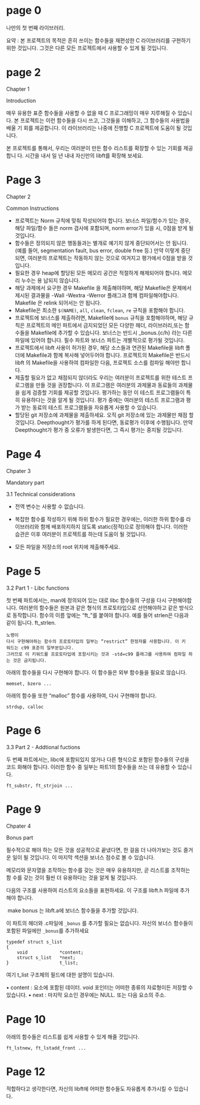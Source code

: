 # page 0

나만의 첫 번째 라이브러리.



요약 : 본 프로젝트의 목적은 흔히 쓰이는 함수들을 재편성한 C 라이브러리를 구현하기 위한 것입니다. 그것은 다른 모든 프로젝트에서 사용할 수 있게 될 것입니다.

# page 2

Chapter 1

Introduction



매우 유용한 표준 함수들을 사용할 수 없을 때 C 프로그래밍이 매우 지루해질 수 있습니다.
본 프로젝트는 이런 함수들을 다시 쓰고, 그것들을 이해하고, 그 함수들의 사용법을 배울 기
회를 제공합니다. 이 라이브러리는 나중에 진행할 C 프로젝트에 도움이 될 것입니다.

본 프로젝트를 통해서, 우리는 여러분이 만든 함수 리스트를 확장할 수 있는 기회를 제공합니
다. 시간을 내서 일 년 내내 자신만의 libft를 확장해 보세요.

# Page 3

Chapter 2

Common Instructions



* 프로젝트는 Norm 규칙에 맞춰 작성되어야 합니다. 보너스 파일/함수가 있는 경우,해당 파일/함수
  들은 norm 검사에 포함되며, norm error가 있을 시, 0점을 받게 될것입니다.
* 함수들은 정의되지 않은 행동들과는 별개로 예기치 않게 중단되어서는 안 됩니다.(예를 들어,
  segmentation fault, bus error, double free 등.) 만약 이렇게 중단되면, 여러분의 프로젝트는 작동하지 않는 것으로 여겨지고 평가에서 0점을 받을 것입니다.
* 필요한 경우 heap에 할당된 모든 메모리 공간은 적절하게 해제되어야 합니다. 메모리 누수는 용
  납되지 않습니다.
* 해당 과제에서 요구한 경우 Makefile 을 제출해야하며, 해당 Makefile은 문제에서 제시된 결과물을 -Wall -Wextra -Werror 플래그과 함께 컴파일해야합니다. Makefile 은 relink 되어서는 안 됩니다.
* Makefile은 최소한 `$(NAME)`, `all`, `clean`, `fclean`, `re` 규칙을 포함해야 합니다.
* 프로젝트에 보너스를 제출하려면, Makefile에 `bonus` 규칙을 포함해야하며, 해당 규칙은 프로젝트의 메인 파트에서 금지되었던 모든 다양한 헤더, 라이브러리,또는 함수들을 Makefile에 추가할 수 있습니다. 보너스는 반드시 _bonus.{c/h} 라는 다른 파일에 있어야 합니다. 필수 파트와 보너스 파트는 개별적으로 평가될 것입니다.
* 프로젝트에서 libft 사용이 허가된 경우, 해당 소스들과 연관된 Makefile을 libft 폴더에 Makefile과 함께 복사해 넣어두어야 합니다. 프로젝트의 Makefile은 반드시 libft 의 Makefile을 사용하여 컴파일한 다음, 프로젝트 소스를 컴파일 해야만 합니다.
* 제출할 필요가 없고 채점되지 않더라도 우리는 여러분이 프로젝트를 위한 테스트 프로그램을 만들 것을 권장합니다. 이 프로그램은 여러분의 과제물과 동료들의 과제물을 쉽게 검증할 기회를 제공할 것입니다. 평가하는 동안 이 테스트 프로그램들이 특히 유용하다는 것을 알게 될 것입니다. 평가 중에는 여러분의 테스트 프로그램과 평가 받는 동료의 테스트 프로그램들을 자유롭게 사용할 수 있습니다.
* 할당된 git 저장소에 과제물을 제출하세요. 오직 git 저장소에 있는 과제물만 채점 할 것입니다. Deepthought가 평가를 하게 된다면, 동료평가 이후에 수행됩니다. 만약 Deepthought가 평가 중 오류가 발생한다면, 그 즉시 평가는 중지될 것입니다.

# Page 4

Chpater 3

Mandatory part



3.1 Technical considerations

* 전역 변수는 사용할 수 없습니다.
* 복잡한 함수를 작성하기 위해 하위 함수가 필요한 경우에는, 이러한 하위 함수를 라이브러리와
  함께 배포하지하지 않도록 static(정적)으로 정의해야 합니다. 이러한 습관은 이후 여러분이 프로젝트를 하는데 도움이 될 것입니다.

* 모든 파일을 저장소의 root 위치에 제출해주세요.

# Page 5

3.2 Part 1 - Libc functions

첫 번째 파트에서는, man에 정의되어 있는 대로 libc 함수들의 구성을 다시 구현해야합니다. 여러분의 함수들은 원본과 같은 형식의 프로토타입으로 선언해야하고 같은 방식으로 동작합니다. 함수의 이름 앞에는 “ft_”를 붙여야 합니다. 예를 들어 strlen은 다음과 같이 됩니다. ft_strlen.

```
노랭이
다시 구현해야하는 함수의 프로토타입의 일부는 “restrict” 한정자를 사용합니다. 이 키
워드는 c99 표준의 일부분입니다.
그러므로 이 키워드를 프로토타입에 포함시키는 것과 -std=c99 플래그를 사용하여 컴파일 하는 것은 금지됩니다.
```

아래의 함수들을 다시 구현해야 합니다. 이 함수들은 외부 함수들을 필요로 않습니다.

```
memset, bzero ...
```

아래의 함수들 또한 “malloc” 함수를 사용하여, 다시 구현해야 합니다.

```
strdup, calloc
```

# Page 6

3.3 Part 2 - Addtional fuctions

두 번째 파트에서는, libc에 포함되있지 않거나 다른 형식으로 포함된 함수들의 구성을 코드
화해야 합니다. 이러한 함수 중 일부는 파트1의 함수들을 쓰는 데 유용할 수 있습니다.

```
ft_substr, ft_strjoin ...
```

# Page 9

Chpater 4

Bonus part



필수적으로 해야 하는 모든 것을 성공적으로 끝냈다면, 한 걸음 더 나아가보는 것도 즐거운 일이 될 것입니다. 이 마지막 섹션을 보너스 점수로 볼 수 있습니다.

메모리와 문자열을 조작하는 함수를 갖는 것은 매우 유용하지만, 곧 리스트를 조작하는 함
수를 갖는 것이 훨씬 더 유용하다는 것을 알게 될 것입니다.

다음의 구조를 사용하여 리스트의 요소들을 표현하세요. 이 구조를 libft.h 파일에 추가해야
합니다.

​	make bonus 는 libft.a에 보너스 함수들을 추가할 것입니다.

이 파트의 헤더와 .c파일에 `_bonus` 를 추가할 필요는 없습니다. 자신의 보너스 함수들이 포함된 파일에만 `_bonus`를 추가하세요

```
typedef struct s_list
{
	void 			*content;
	struct s_list 	*next;
}				 	t_list;
```

여기 t_list 구조체의 필드에 대한 설명이 있습니다.

• content : 요소에 포함된 데이터. void 포인터는 어떠한 종류의 자료형이든 저장할 수
있습니다.
• next : 마지막 요소인 경우에는 NULL. 또는 다음 요소의 주소.

# Page 10

아래의 함수들은 리스트를 쉽게 사용할 수 있게 해줄 것입니다.

```
ft_lstnew, ft_lstadd_front ...
```

# Page 12

적합하다고 생각한다면, 자신의 libft에 어떠한 함수들도 자유롭게 추가시킬 수 있습니다.